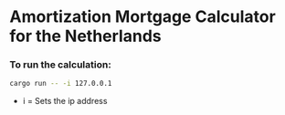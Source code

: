 # Amortization Mortgage Calculator for the Netherlands

### To run the calculation:

```bash
cargo run -- -i 127.0.0.1
```

- i = Sets the ip address


